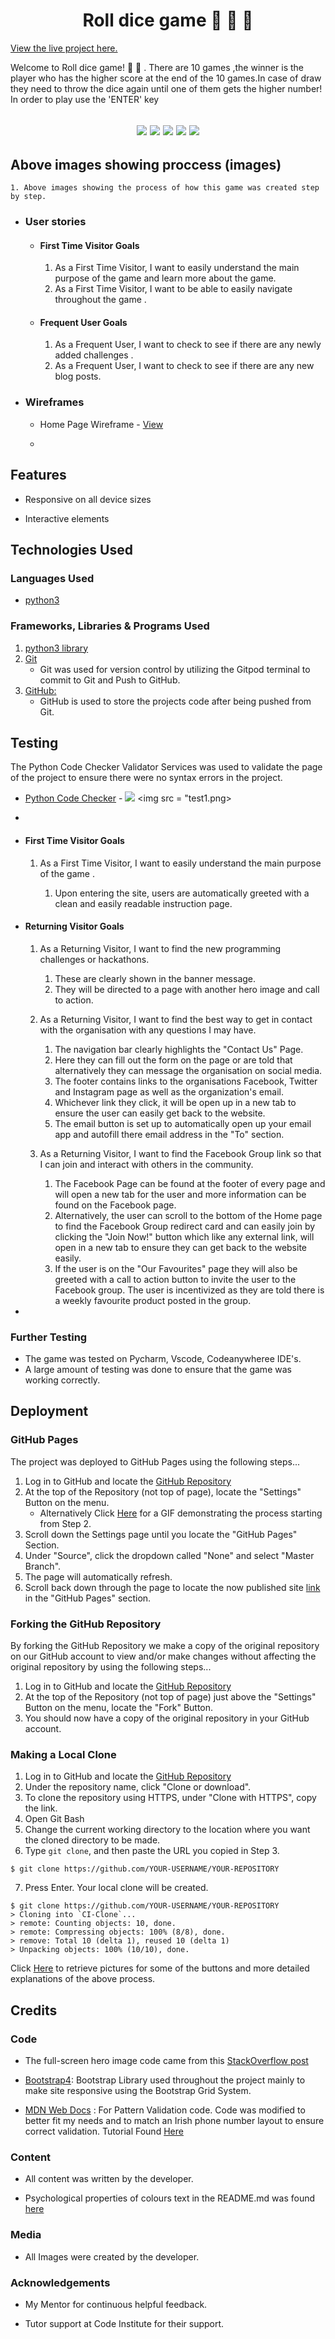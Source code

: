 <h1 align="center">Roll dice game 🎲 🎲 🎲</h1>

[View the live project here.](https://github.com/raullupea/quizGame.git)

Welcome to Roll dice game! 🎲 🎲 .
There are 10 games ,the winner is the player who has the higher score at the end of the 10 games.In case of draw they need to throw the dice again until one of them gets the higher number!
In order to play use the 'ENTER' key

<h2 align="center">
                <img src = "unicode.characters.png">
                <img src=" buildingthedice.png">
                <img src = "buildingthedices2.png">
                <img src = "drawdice.png">
                <img src = "winnerdice.png">
                    </h2>

## Above images showing proccess (images)
    1. Above images showing the process of how this game was created step by step.

-   ### User stories

    -   #### First Time Visitor Goals

        1. As a First Time Visitor, I want to easily understand the main purpose of the game and learn more about the game.
        2. As a First Time Visitor, I want to be able to easily navigate throughout the game .
       


    -   #### Frequent User Goals
        1. As a Frequent User, I want to check to see if there are any newly added challenges .
        2. As a Frequent User, I want to check to see if there are any new blog posts.
       


*   ### Wireframes

    -   Home Page Wireframe - [View](https://github.com/raullupea/quizGame.git/)


    -

## Features

-   Responsive on all device sizes

-   Interactive elements

## Technologies Used

### Languages Used

-   [python3](https://docs.python.org/3/library/http.html)


### Frameworks, Libraries & Programs Used




1. [ python3 library](https://docs.python.org/3/library/random.html)   
1. [Git](https://git-scm.com/)
    - Git was used for version control by utilizing the Gitpod terminal to commit to Git and Push to GitHub.
1. [GitHub:](https://github.com/)
    - GitHub is used to store the projects code after being pushed from Git.

## Testing

The Python Code Checker Validator Services was used to validate the page of the project to ensure there were no syntax errors in the project.

-   [Python Code Checker](https://snyk.io/code-checker/python/) - <img src = "test.png">
                                                                  <img src = "test1.png>
-  



-   #### First Time Visitor Goals

    1. As a First Time Visitor, I want to easily understand the main purpose of the game .

        1. Upon entering the site, users are automatically greeted with a clean and easily readable instruction page.  

    

-   #### Returning Visitor Goals

    1. As a Returning Visitor, I want to find the new programming challenges or hackathons.

        1. These are clearly shown in the banner message.
        2. They will be directed to a page with another hero image and call to action.

    2. As a Returning Visitor, I want to find the best way to get in contact with the organisation with any questions I may have.

        1. The navigation bar clearly highlights the "Contact Us" Page.
        2. Here they can fill out the form on the page or are told that alternatively they can message the organisation on social media.
        3. The footer contains links to the organisations Facebook, Twitter and Instagram page as well as the organization's email.
        4. Whichever link they click, it will be open up in a new tab to ensure the user can easily get back to the website.
        5. The email button is set up to automatically open up your email app and autofill there email address in the "To" section.

    3. As a Returning Visitor, I want to find the Facebook Group link so that I can join and interact with others in the community.
        1. The Facebook Page can be found at the footer of every page and will open a new tab for the user and more information can be found on the Facebook page.
        2. Alternatively, the user can scroll to the bottom of the Home page to find the Facebook Group redirect card and can easily join by clicking the "Join Now!" button which like any external link, will open in a new tab to ensure they can get back to the website easily.
        3. If the user is on the "Our Favourites" page they will also be greeted with a call to action button to invite the user to the Facebook group. The user is incentivized as they are told there is a weekly favourite product posted in the group.

-  

### Further Testing

-   The game  was tested on Pycharm, Vscode, Codeanywheree IDE's.
-   A large amount of testing was done to ensure that the game was working correctly.



## Deployment

### GitHub Pages

The project was deployed to GitHub Pages using the following steps...

1. Log in to GitHub and locate the [GitHub Repository](hhttps://github.com/raullupea/quizGame.git/)
2. At the top of the Repository (not top of page), locate the "Settings" Button on the menu.
    - Alternatively Click [Here](https://raw.githubusercontent.com/) for a GIF demonstrating the process starting from Step 2.
3. Scroll down the Settings page until you locate the "GitHub Pages" Section.
4. Under "Source", click the dropdown called "None" and select "Master Branch".
5. The page will automatically refresh.
6. Scroll back down through the page to locate the now published site [link](https://github.com/raullupea/quizGame.git/) in the "GitHub Pages" section.

### Forking the GitHub Repository

By forking the GitHub Repository we make a copy of the original repository on our GitHub account to view and/or make changes without affecting the original repository by using the following steps...

1. Log in to GitHub and locate the [GitHub Repository](https://github.com/)
2. At the top of the Repository (not top of page) just above the "Settings" Button on the menu, locate the "Fork" Button.
3. You should now have a copy of the original repository in your GitHub account.

### Making a Local Clone

1. Log in to GitHub and locate the [GitHub Repository](https://github.com/)
2. Under the repository name, click "Clone or download".
3. To clone the repository using HTTPS, under "Clone with HTTPS", copy the link.
4. Open Git Bash
5. Change the current working directory to the location where you want the cloned directory to be made.
6. Type `git clone`, and then paste the URL you copied in Step 3.

```
$ git clone https://github.com/YOUR-USERNAME/YOUR-REPOSITORY
```

7. Press Enter. Your local clone will be created.

```
$ git clone https://github.com/YOUR-USERNAME/YOUR-REPOSITORY
> Cloning into `CI-Clone`...
> remote: Counting objects: 10, done.
> remote: Compressing objects: 100% (8/8), done.
> remove: Total 10 (delta 1), reused 10 (delta 1)
> Unpacking objects: 100% (10/10), done.
```

Click [Here](https://help.github.com/en/github/creating-cloning-and-archiving-repositories/cloning-a-repository#cloning-a-repository-to-github-desktop) to retrieve pictures for some of the buttons and more detailed explanations of the above process.

## Credits

### Code

-   The full-screen hero image code came from this [StackOverflow post](https://stackoverflow.com)

-   [Bootstrap4](https://getbootstrap.com/docs/4.4/getting-started/introduction/): Bootstrap Library used throughout the project mainly to make site responsive using the Bootstrap Grid System.

-   [MDN Web Docs](https://developer.mozilla.org/) : For Pattern Validation code. Code was modified to better fit my needs and to match an Irish phone number layout to ensure correct validation. Tutorial Found [Here](https://developer.mozilla.org/en-US/docs/Web/HTML/Element/input/tel#Pattern_validation)

### Content

-   All content was written by the developer.

-   Psychological properties of colours text in the README.md was found [here](http://www.colour-affects.co.uk/psychological-properties-of-colours)

### Media

-   All Images were created by the developer.

### Acknowledgements

-   My Mentor for continuous helpful feedback.

-   Tutor support at Code Institute for their support.
